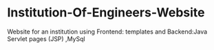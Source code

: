 # Institution-Of-Engineers-Website
Website for an institution using Frontend: templates and Backend:Java Servlet pages (JSP) ,MySql
